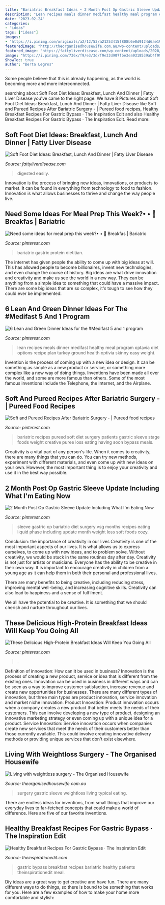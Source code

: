 ```yaml
---
title: "Bariatric Breakfast Ideas ~ 2 Month Post Op Gastric Sleeve Update Including What I&#039;m Eating Now"
description: "Lean recipes meals dinner medifast healthy meal program optavia diet options recipe plan turkey ground health optivia skinny easy weight"
date: "2023-02-24"
categories:
- "ideas"
tags: ["ideas"]
images:
- "https://i.pinimg.com/originals/a2/12/53/a21253415f808b6e0d9124d6ae190c34.jpg"
featuredImage: "http://theorganisedhousewife.com.au/wp-content/uploads/2013/10/Gastric-Sleeve-Dinner-3.jpg"
featured_image: "https://fattyliverdisease.com/wp-content/uploads/2020/08/Infographic_Soft-Food-Diet-768x1800.jpg"
image: "https://i.pinimg.com/736x/f9/e3/3d/f9e33d907fbe3ea9318539ab4f99c552--dinner-recipes-dinner-ideas.jpg?b=t"
ShowToc: true
author: "Berta Legros"
---
```



Some people believe that this is already happening, as the world is becoming more and more interconnected. 

	

		
searching about Soft Foot Diet Ideas: Breakfast, Lunch And Dinner | Fatty Liver Disease you've came to the right page. We have 8 Pictures about Soft Foot Diet Ideas: Breakfast, Lunch And Dinner | Fatty Liver Disease like Soft and Pureed Recipes After Bariatric Surgery - | Pureed food recipes, Healthy Breakfast Recipes For Gastric Bypass · The Inspiration Edit and also Healthy Breakfast Recipes For Gastric Bypass · The Inspiration Edit. Read more:
		
    
## Soft Foot Diet Ideas: Breakfast, Lunch And Dinner | Fatty Liver Disease

<img loading=lazy src="https://fattyliverdisease.com/wp-content/uploads/2020/08/Infographic_Soft-Food-Diet-768x1800.jpg" onerror="this.onerror=null;this.src='https://tse1.mm.bing.net/th?id=OIP.ld6YFy-noe1x4b0TEv8cqAHaRW&amp;pid=15.1';" alt="Soft Foot Diet Ideas: Breakfast, Lunch And Dinner | Fatty Liver Disease">

_Source: fattyliverdisease.com_

>digested easily. 

	

Innovation is the process of bringing new ideas, innovations, or products to market. It can be found in everything from technology to food to fashion. Innovation is what allows businesses to thrive and change the way people live.

    
## Need Some Ideas For Meal Prep This Week?• • 🍳 Breakfas | Bariatric

<img loading=lazy src="https://i.pinimg.com/736x/2e/c9/1e/2ec91e22112a5e33776fc23cfe7147b3.jpg" onerror="this.onerror=null;this.src='https://tse2.mm.bing.net/th?id=OIP.m6_ESRbRuoJqgSFyjheVEAHaHa&amp;pid=15.1';" alt="Need some ideas for meal prep this week?• • 🍳 Breakfas | Bariatric">

_Source: pinterest.com_

>bariatric gastric protein dietitian. 

	

The internet has given people the ability to come up with big ideas at will. This has allowed people to become billionaires, invent new technologies, and even change the course of history. Big ideas are what drive innovation and creativity and make us see the world in a new way. They can be anything from a simple idea to something that could have a massive impact. There are some big ideas that are so complex, it's tough to see how they could ever be implemented.

    
## 6 Lean And Green Dinner Ideas For The #Medifast 5 And 1 Program

<img loading=lazy src="https://i.pinimg.com/736x/f9/e3/3d/f9e33d907fbe3ea9318539ab4f99c552--dinner-recipes-dinner-ideas.jpg?b=t" onerror="this.onerror=null;this.src='https://tse2.mm.bing.net/th?id=OIP.m437rnaHsOJA4_Mzt4Q6xwHaN2&amp;pid=15.1';" alt="6 Lean and Green Dinner Ideas for the #Medifast 5 and 1 program">

_Source: pinterest.com_

>lean recipes meals dinner medifast healthy meal program optavia diet options recipe plan turkey ground health optivia skinny easy weight. 

	

Invention is the process of coming up with a new idea or design. It can be something as simple as a new product or service, or something more complex like a new way of doing things. Inventions have been made all over the world, and some are more famous than others. Some of the most famous inventions include the Telephone, the Internet, and the Airplane.

    
## Soft And Pureed Recipes After Bariatric Surgery - | Pureed Food Recipes

<img loading=lazy src="https://i.pinimg.com/originals/a2/12/53/a21253415f808b6e0d9124d6ae190c34.jpg" onerror="this.onerror=null;this.src='https://tse3.mm.bing.net/th?id=OIP.og30YBKVAFe8xhBDz2lI-QHaLG&amp;pid=15.1';" alt="Soft and Pureed Recipes After Bariatric Surgery - | Pureed food recipes">

_Source: pinterest.com_

>bariatric recipes pureed soft diet surgery patients gastric sleeve stage foods weight creative puree loss eating having soon bypass meals. 

	

Creativity is a vital part of any person's life. When it comes to creativity, there are many things that you can do. You can try new methods, experiment with different materials, and even come up with new ideas on your own. However, the most important thing is to enjoy your creativity and use it in the best way possible.

    
## 2 Month Post Op Gastric Sleeve Update Including What I&#039;m Eating Now

<img loading=lazy src="https://i.pinimg.com/736x/2f/a2/b1/2fa2b1b6597672ccff4758cef3cc7a8a--bariatric-sleeve-cozy-corner.jpg" onerror="this.onerror=null;this.src='https://tse4.mm.bing.net/th?id=OIP.nuxGJM37O1qC37hFuJ1PjgHaIf&amp;pid=15.1';" alt="2 Month Post Op Gastric Sleeve Update Including What I&#039;m Eating Now">

_Source: pinterest.com_

>sleeve gastric op bariatric diet surgery vsg months recipes eating liquid phase including update month weight loss soft foods cozy. 

	

Conclusion: the importance of creativity in our lives
Creativity is one of the most important aspects of our lives. It is what allows us to express ourselves, to come up with new ideas, and to problem solve. Without creativity, we would be stuck in the same routines day after day.
Creativity is not just for artists or musicians. Everyone has the ability to be creative in their own way. It is important to encourage creativity in children from a young age as it can help them in both their personal and professional lives.

There are many benefits to being creative, including reducing stress, improving mental well-being, and increasing cognitive skills. Creativity can also lead to happiness and a sense of fulfilment.

We all have the potential to be creative. It is something that we should cherish and nurture throughout our lives.

    
## These Delicious High-Protein Breakfast Ideas Will Keep You Going All

<img loading=lazy src="https://i.pinimg.com/originals/c8/02/9d/c8029d77511ef5743795ea5c3d157cc0.jpg" onerror="this.onerror=null;this.src='https://tse2.mm.bing.net/th?id=OIP.JHnTg_cKNkZLzvJmBL1gDQHaHY&amp;pid=15.1';" alt="These Delicious High-Protein Breakfast Ideas Will Keep You Going All">

_Source: pinterest.com_

>. 

	

Definition of innovation: How can it be used in business?
Innovation is the process of creating a new product, service or idea that is different from the existing ones. Innovation can be used in business in different ways and can be seen as a way to improve customer satisfaction, increase revenue and create new opportunities for businesses. There are many different types of innovation, but three main types are product innovation, service innovation and market niche innovation. Product Innovation: Product innovation occurs when a company creates a new product that better meets the needs of their customers. This can involve developing a new type of product, designing an innovative marketing strategy or even coming up with a unique idea for a product. Service Innovation: Service innovation occurs when companies create new services that meet the needs of their customers better than those currently available. This could involve creating innovative delivery methods or providing unique services that don't exist elsewhere.

    
## Living With Weightloss Surgery - The Organised Housewife

<img loading=lazy src="http://theorganisedhousewife.com.au/wp-content/uploads/2013/10/Gastric-Sleeve-Dinner-3.jpg" onerror="this.onerror=null;this.src='https://tse3.mm.bing.net/th?id=OIP.7AUvwG9ZxM3pLs2r40StLgHaEs&amp;pid=15.1';" alt="Living with weightloss surgery - The Organised Housewife">

_Source: theorganisedhousewife.com.au_

>surgery gastric sleeve weightloss living typical eating. 

	

There are endless ideas for inventions, from small things that improve our everyday lives to far-fetched concepts that could make a world of difference. Here are five of our favorite inventions.

    
## Healthy Breakfast Recipes For Gastric Bypass · The Inspiration Edit

<img loading=lazy src="https://www.theinspirationedit.com/wp-content/uploads/2019/02/15-Delightful-Breakfast-Ideas-.jpg" onerror="this.onerror=null;this.src='https://tse1.mm.bing.net/th?id=OIP.wr3LCmrb8do4D88al-mbcAHaLG&amp;pid=15.1';" alt="Healthy Breakfast Recipes For Gastric Bypass · The Inspiration Edit">

_Source: theinspirationedit.com_

>gastric bypass breakfast recipes bariatric healthy patients theinspirationedit meal. 

	

Diy ideas are a great way to get creative and have fun. There are many different ways to do things, so there is bound to be something that works for you. Here are a few examples of how to make your home more comfortable and stylish: 

